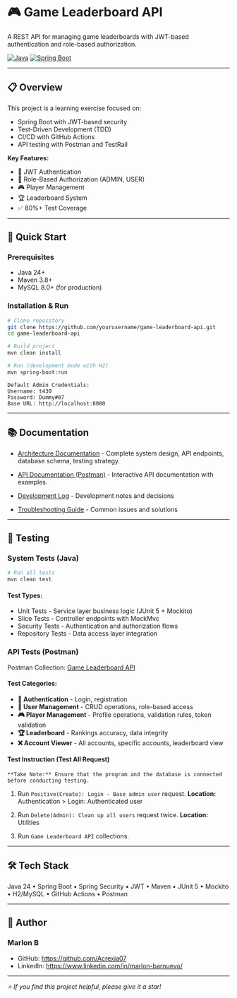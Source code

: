 # 🎮 Game Leaderboard API

A REST API for managing game leaderboards with JWT-based authentication and role-based authorization.

[![Java](https://img.shields.io/badge/Java-24-orange.svg)](https://openjdk.java.net/)
[![Spring Boot](https://img.shields.io/badge/Spring%20Boot-3.x-brightgreen.svg)](https://spring.io/projects/spring-boot)

---

## 📋 Overview

This project is a learning exercise focused on:
- Spring Boot with JWT-based security
- Test-Driven Development (TDD)
- CI/CD with GitHub Actions
- API testing with Postman and TestRail

**Key Features:**
- 🔐 JWT Authentication
- 👥 Role-Based Authorization (ADMIN, USER)
- 🎮 Player Management
- 🏆 Leaderboard System
- ✅ 80%+ Test Coverage

---

## 🚀 Quick Start

### Prerequisites
- Java 24+
- Maven 3.8+
- MySQL 8.0+ (for production)

### Installation & Run
```bash
# Clone repository
git clone https://github.com/yourusername/game-leaderboard-api.git
cd game-leaderboard-api

# Build project
mvn clean install

# Run (development mode with H2)
mvn spring-boot:run
```
```
Default Admin Credentials:
Username: t430
Password: Dummy#07
Base URL: http://localhost:8080
```

---
## 📚 Documentation

- [Architecture Documentation](docs/architecture.md) - Complete system design, 
API endpoints, database schema, testing strategy.

- [API Documentation (Postman)](https://documenter.getpostman.com/view/46122428/2sB3QKtAqM) - Interactive API 
documentation with examples.
- [Development Log](docs/development-log.md) - Development notes and decisions
- [Troubleshooting Guide](docs/troubleshooting-log.md) - Common issues and solutions

---
## 🧪 Testing

### System Tests (Java)
```bash
# Run all tests
mvn clean test
```
#### Test Types:
- Unit Tests - Service layer business logic (JUnit 5 + Mockito)
- Slice Tests - Controller endpoints with MockMvc
- Security Tests - Authentication and authorization flows
- Repository Tests - Data access layer integration

### API Tests (Postman)
Postman Collection: [Game Leaderboard API](https://documenter.getpostman.com/view/46122428/2sB3QKtAqM)

#### Test Categories:
- **🔐 Authentication** - Login, registration
- **👥 User Management** - CRUD operations, role-based access
- **🎮 Player Management** - Profile operations, validation rules, token validation
- **🏆 Leaderboard** - Rankings accuracy, data integrity
- **❌ Account Viewer** - All accounts, specific accounts, leaderboard view


#### Test Instruction (Test All Request)

```
**Take Note:** Ensure that the program and the database is connected before conducting testing.
```

1) Run `Positive(Create): Login - Base admin user` request.
   **Location:** Authentication > Login: Authenticated user

2) Run `Delete(Admin): Clean up all users` request twice.
   **Location:** Utilities

3) Run `Game Leaderboard API` collections.

---

## 🛠️ Tech Stack
Java 24 • Spring Boot • Spring Security • JWT • Maven • JUnit 5 • Mockito • H2/MySQL • GitHub Actions • Postman

---

## 👤 Author
### Marlon B
- GitHub: https://github.com/Acrexia07
- LinkedIn: https://www.linkedin.com/in/marlon-barnuevo/

---
_⭐ If you find this project helpful, please give it a star!_

